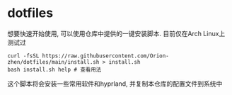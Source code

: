 # dotfiles

想要快速开始使用, 可以使用仓库中提供的一键安装脚本. 目前仅在Arch Linux上测试过

```shell
curl -fsSL https://raw.githubusercontent.com/Orion-zhen/dotfiles/main/install.sh > install.sh
bash install.sh help # 查看用法
```

这个脚本将会安装一些常用软件和hyprland, 并复制本仓库的配置文件到系统中
